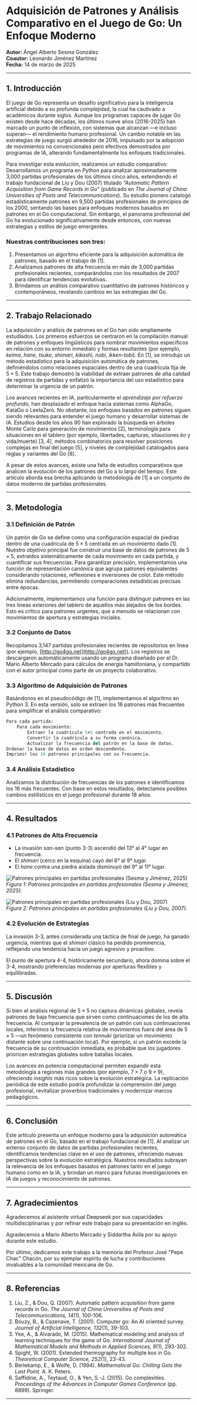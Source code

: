 # Adquisición de Patrones y Análisis Comparativo en el Juego de Go: Un Enfoque Moderno  

**Autor:** Ángel Alberto Sesma González  
**Coautor:** Leonardo Jiménez Martínez  
**Fecha:** 14 de marzo de 2025  

---

## 1. Introducción  

El juego de Go representa un desafío significativo para la inteligencia artificial debido a su profunda complejidad, la cual ha cautivado a académicos durante siglos. Aunque los programas capaces de jugar Go existen desde hace décadas, los últimos nueve años (2016-2025) han marcado un punto de inflexión, con sistemas que alcanzan —e incluso superan— el rendimiento humano profesional. Un cambio notable en las estrategias de juego surgió alrededor de 2016, impulsado por la adopción de movimientos no convencionales pero efectivos demostrados por programas de IA, alterando fundamentalmente los enfoques tradicionales.  

Para investigar esta evolución, realizamos un estudio comparativo:  
Desarrollamos un programa en Python para analizar aproximadamente 3,000 partidas profesionales de los últimos cinco años, extendiendo el trabajo fundacional de Liu y Dou (2007) titulado *"Automatic Pattern Acquisition from Game Records in Go"* (publicado en *The Journal of China Universities of Posts and Telecommunications*). Su estudio pionero catalogó estadísticamente patrones en 9,500 partidas profesionales de principios de los 2000, sentando las bases para enfoques modernos basados en patrones en el Go computacional. Sin embargo, el panorama profesional del Go ha evolucionado significativamente desde entonces, con nuevas estrategias y estilos de juego emergentes.  

### Nuestras contribuciones son tres:  

1. Presentamos un algoritmo eficiente para la adquisición automática de patrones, basado en el trabajo de [1].  
2. Analizamos patrones de alta frecuencia en más de 3,000 partidas profesionales recientes, comparándolos con los resultados de 2007 para identificar tendencias evolutivas.  
3. Brindamos un análisis comparativo cuantitativo de patrones históricos y contemporáneos, revelando cambios en las estrategias del Go.  

---

## 2. Trabajo Relacionado  

La adquisición y análisis de patrones en el Go han sido ampliamente estudiados. Los primeros esfuerzos se centraron en la compilación manual de patrones y enfoques lingüísticos para nombrar movimientos específicos en relación con su entorno inmediato y formas resultantes (por ejemplo, *keima*, *hane*, *tsuke*, *shimari*, *kikashi*, *nobi*, *ikken-tobi*). En [1], se introdujo un método estadístico para la adquisición automática de patrones, definiéndolos como relaciones espaciales dentro de una cuadrícula fija de $5 \times 5$. Este trabajo demostró la viabilidad de extraer patrones de alta calidad de registros de partidas y enfatizó la importancia del uso estadístico para determinar la urgencia de un patrón.  

Los avances recientes en IA, particularmente el *aprendizaje por refuerzo profundo*, han desplazado el enfoque hacia sistemas como AlphaGo, KataGo o LeelaZero. No obstante, los enfoques basados en patrones siguen siendo relevantes para entender el juego humano y desarrollar sistemas de IA. Estudios desde los años 90 han explorado la búsqueda en árboles Monte Carlo para generación de movimientos [2], terminología para situaciones en el tablero (por ejemplo, libertades, capturas, sitauciones *ko* y vida/muerte) [3, 4], métodos combinatorios para resolver posiciones complejas en final del juego [5], y niveles de complejidad catalogados para reglas y variantes del Go [6].  

A pesar de estos avances, existe una falta de estudios comparativos que analicen la evolución de los patrones del Go a lo largo del tiempo. Este artículo aborda esa brecha aplicando la metodología de [1] a un conjunto de datos moderno de partidas profesionales.  

---

## 3. Metodología  

### 3.1 Definición de Patrón  

Un patrón de Go se define como una configuración espacial de piedras dentro de una cuadrícula de $5 \times 5$ centrada en un movimiento dado [1]. Nuestro objetivo principal fue construir una base de datos de patrones de $5 \times 5$, extraídos sistemáticamente de cada movimiento en cada partida, y cuantificar sus frecuencias. Para garantizar precisión, implementamos una función de representación canónica que agrupa patrones equivalentes considerando rotaciones, reflexiones e inversiones de color. Este método elimina redundancias, permitiendo comparaciones estadísticas precisas entre épocas.  

Adicionalmente, implementamos una función para distinguir patrones en las tres líneas exteriores del tablero de aquellos más alejados de los bordes. Esto es crítico para patrones urgentes, que a menudo se relacionan con movimientos de apertura y estrategias iniciales.  

### 3.2 Conjunto de Datos  

Recopilamos 3,147 partidas profesionales recientes de repositorios en línea (por ejemplo, [http://go4go.net](http://go4go.net)). Los registros se descargaron automáticamente usando un programa diseñado por el Dr. Mario Alberto Mercado para cálculos de energía hamiltoniana, y compartido con el autor principal como parte de un proyecto colaborativo.  

### 3.3 Algoritmo de Adquisición de Patrones  

Basándonos en el pseudocódigo de [1], implementamos el algoritmo en Python 3. En esta versión, solo se extraen los 16 patrones más frecuentes para simplificar el análisis comparativo:  

```python  
Para cada partida:  
    Para cada movimiento:  
        Extraer la cuadrícula 5×5 centrada en el movimiento.  
        Convertir la cuadrícula a su forma canónica.  
        Actualizar la frecuencia del patrón en la base de datos.  
Ordenar la base de datos en orden descendente.  
Imprimir los 16 patrones principales con su frecuencia.
```

### 3.4 Análisis Estadístico  

Analizamos la distribución de frecuencias de los patrones e identificamos los 16 más frecuentes. Con base en estos resultados, detectamos posibles cambios estilísticos en el juego profesional durante 18 años.  

---

## 4. Resultados  

### 4.1 Patrones de Alta Frecuencia  

- La invasión *san-san* (punto 3-3) ascendió del 13° al 4° lugar en frecuencia.  
- El *shimari* (cerco en la esquina) cayó del 6° al 9° lugar.  
- El *hane* contra una piedra aislada disminuyó del 9° al 11° lugar.  

![Patrones principales en partidas profesionales (Sesma y Jiménez, 2025)](figure1.png)  
*Figura 1: Patrones principales en partidas profesionales (Sesma y Jiménez, 2025).*  

![Patrones principales en partidas profesionales (Liu y Dou, 2007)](figure2.png)  
*Figura 2: Patrones principales en partidas profesionales (Liu y Dou, 2007).*  

### 4.2 Evolución de Estrategias  

La invasión 3-3, antes considerada una táctica de final de juego, ha ganado urgencia, mientras que el *shimari* clásico ha perdido prominencia, reflejando una tendencia hacia un juego agresivo y proactivo.  

El punto de apertura 4-4, históricamente secundario, ahora domina sobre el 3-4, mostrando preferencias modernas por aperturas flexibles y equilibradas.  

---

## 5. Discusión  

Si bien el análisis regional de $5 \times 5$ no captura dinámicas globales, revela patrones de baja frecuencia que sirven como continuaciones de los de alta frecuencia. Al comparar la prevalencia de un patrón con sus continuaciones locales, inferimos la frecuencia relativa de movimientos fuera del área de $5 \times 5$ —un fenómeno consistente con *tennuki* (priorizar un movimiento distante sobre una continuación local). Por ejemplo, si un patrón excede la frecuencia de su continuación inmediata, es probable que los jugadores prioricen estrategias globales sobre batallas locales.  

Los avances en potencia computacional permiten expandir esta metodología a regiones más grandes (por ejemplo, $7 \times 7$ o $9 \times 9$), ofreciendo *insights* más ricos sobre la evolución estratégica. La replicación periódica de este estudio podría profundizar la comprensión del juego profesional, revitalizar proverbios tradicionales y modernizar marcos pedagógicos.  

---

## 6. Conclusión  

Este artículo presenta un enfoque moderno para la adquisición automática de patrones en el Go, basado en el trabajo fundacional de [1]. Al analizar un extenso conjunto de datos de partidas profesionales recientes, identificamos tendencias clave en el uso de patrones, ofreciendo nuevas perspectivas sobre la evolución estratégica. Nuestros resultados subrayan la relevancia de los enfoques basados en patrones tanto en el juego humano como en la IA, y brindan un marco para futuras investigaciones en IA de juegos y reconocimiento de patrones.  

---

## 7. Agradecimientos  

Agradecemos al asistente virtual Deepseek por sus capacidades multidisciplinarias y por refinar este trabajo para su presentación en inglés.  

Agradecemos a Mario Alberto Mercado y Siddartha Ávila por su apoyo durante este estudio.  

Por último, dedicamos este trabajo a la memoria del Profesor José "Pepe Chac" Chacón, por su ejemplar espíritu de lucha y contribuciones invaluables a la comunidad mexicana de Go.  

---

## 8. Referencias  

1. Liu, Z., & Dou, Q. (2007). Automatic pattern acquisition from game records in Go. *The Journal of China Universities of Posts and Telecommunications, 14*(1), 100-106.  
2. Bouzy, B., & Cazenave, T. (2001). Computer go: An AI oriented survey. *Journal of Artificial Intelligence, 132*(1), 39-103.  
3. Yee, A., & Alvarado, M. (2015). Mathematical modeling and analysis of learning techniques for the game of Go. *International Journal of Mathematical Models and Methods in Applied Sciences, 9*(1), 293-302.  
4. Spight, W. (2001). Extended thermography for multiple kos in Go. *Theoretical Computer Science, 252*(1), 23-43.  
5. Berlekamp, E., & Wolfe, D. (1994). *Mathematical Go: Chilling Gets the Last Point*. A. K. Peters.  
6. Saffidine, A., Teytaud, O., & Yen, S.-J. (2015). Go complexities. *Proceedings of the Advances in Computer Games Conference* (pp. 8899). Springer.  

--- 
